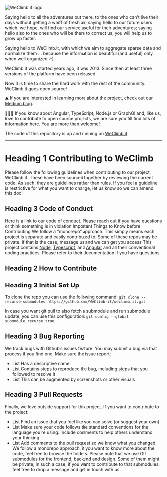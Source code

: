 ![WeClimb.it logo](https://i.ibb.co/19wjNbJ/github-readme.png)

Saying hello to all the adventures out there, to the ones who can’t live their days without getting a whiff of fresh air; saying hello to our future users which, we hope, will find our service useful for their adventures; saying hello also to the ones who will be there to correct us, you will help us to grow up faster.

Saying hello to WeClimb.it, with which we aim to aggregate sparse data and normalize them … because the information is beautiful (and useful) only when well organized :-)

WeClimb.it was started years ago, it was 2013. Since then at least three versions of the platform have been released.

Now it is time to share the hard work with the rest of the community. WeClimb.it goes open source!

⛰️ If you are interested in learning more about the project, check out our [Medium blog](https://medium.com/weclimb-it).

👩🏼‍💻 If you know about Angular, TypeScript, Node.js or GraphQl and, like us, love to contribute to open source projects, we are sure you fill find lots of information here. You are more than welcome!

The code of this repository is up and running on [WeClimb.it](https://www.weclimb.it).

---
# Heading 1 Contributing to WeClimb
Please follow the following guidelines when contributing to our project, WeClimb.it. These have been sourced together by reviewing the current code. As such, they are guidelines rather than rules. If you feel a guideline is restrictive for what you want to change, let us know so we can amend this doc!
## Heading 3 Code of Conduct
[Here](https://github.com/WeClimb-it/weclimb.it/blob/master/CODE_OF_CONDUCT.md) is a link to our code of conduct. Please reach out if you have questions or think something is in violation
Important Things to Know before Contributing
We follow a “monorepo” approach. This simply means each project is separate and easily contributed to.
Some of these repos may be private. If that is the case, message us and we can get you access
This project contains [Node](https://nodejs.org/en/docs/), [Typescript](https://www.typescriptlang.org/docs/), and [Angular](https://angular.io/docs) and all their conventional coding practices. Please refer to their documentation if you have questions.
## Heading 2 How to Contribute
## Heading 3 Initial Set Up
To clone the repo you can use the following command:
`git clone --recurse-submodules https://github.com/WeClimb-it/weclimb.it.git`

In case you want git pull to also fetch a submodule and run submodule update, you can use this configuration:
`git config --global submodule.recurse true`
## Heading 3 Bug Reporting
We track bugs with Github’s issues feature. You may submit a bug via that process if you find one. Make sure the issue report:
* List Has a descriptive name
* List Contains steps to reproduce the bug, including steps that you followed to resolve it
* List This can be augmented by screenshots or other visuals
## Heading 3 Pull Requests
Finally, we love outside support for this project. If you want to contribute to the project:
* List Find an issue that you feel like you can solve (or suggest your own)
* List Make sure your code follows the standard conventions for the language you’re
using. Include comments to help others understand your thinking
* List Add comments to the pull request so we know what you changed
We follow a monorepo approach, if you want to know more about the code, feel free to browse the folders.
Please note that we use GIT submodules for the frontend, backend and design. Some of them might be private; in such a case, if you want to contribute to that submodules, feel free to drop a message and get in touch with us.



